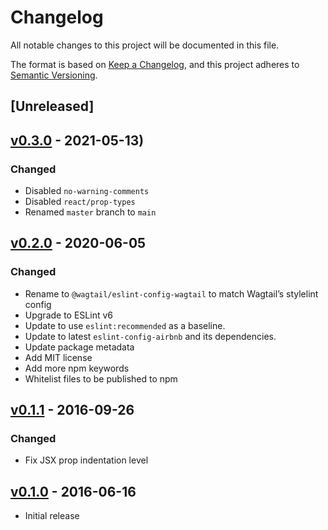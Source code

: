 # Changelog

All notable changes to this project will be documented in this file.

The format is based on [Keep a Changelog](https://keepachangelog.com/en/1.0.0/),
and this project adheres to [Semantic Versioning](https://semver.org/spec/v2.0.0.html).

## [Unreleased]

## [v0.3.0](https://github.com/wagtail/eslint-config-wagtail/releases/tag/v0.3.0) - 2021-05-13)

### Changed

 - Disabled `no-warning-comments`
 - Disabled `react/prop-types`
 - Renamed `master` branch to `main`

## [v0.2.0](https://github.com/wagtail/eslint-config-wagtail/releases/tag/v0.2.0) - 2020-06-05

### Changed

- Rename to `@wagtail/eslint-config-wagtail` to match Wagtail’s stylelint config
- Upgrade to ESLint v6
- Update to use `eslint:recommended` as a baseline.
- Update to latest `eslint-config-airbnb` and its dependencies.
- Update package metadata
- Add MIT license
- Add more npm keywords
- Whitelist files to be published to npm

## [v0.1.1](https://github.com/wagtail/eslint-config-wagtail/releases/tag/v0.1.1) - 2016-09-26

### Changed

- Fix JSX prop indentation level

## [v0.1.0](https://github.com/wagtail/eslint-config-wagtail/releases/tag/v0.1.0) - 2016-06-16

- Initial release
